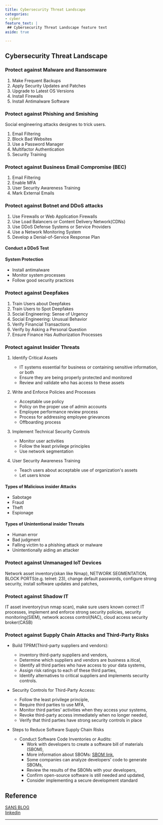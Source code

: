 ```yaml
---
title: Cybersecurity Threat Landscape
categories:
- cyber
feature_text: |
 ## Cybersecurity Threat Landscape feature text
aside: true

---
```



## Cybersecurity Threat Landscape

### Protect against Malware and Ransomware  

1. Make Frequent Backups  
2. Apply Security Updates and Patches
3. Upgrade to Latest OS Versions  
4. Install Firewalls
5. Install Antimalware Software  

### Protect against Phishing and Smishing  

Social engineering attacks designes to trick users.

1. Email Filtering  
2. Block Bad Websites  
3. Use a Password Manager
4. Multifactor Authentication
5. Security Training  

### Protect against Business Email Compromise (BEC)  

1. Email Filtering
2. Enable MFA
3. User Security Awareness Training
4. Mark External Emails  

### Protect against Botnet and DDoS attacks

1. Use Firewalls or Web Application Firewalls
2. Use Load Balancers or Content Delivery Network(CDNs)
3. Use DDoS Defense Systems or Service Providers
4. Use a Network Monitoring System
5. Develop a Denial-of-Service Response Plan

#### Conduct a DDoS Test

#### System Protection

- Install antimalware
- Monitor system processes
- Follow good security practices

### Protect against Deepfakes

1. Train Users about Deepfakes
2. Train Users to Spot Deepfakes
3. Social Engineering: Sense of Urgency
4. Social Engineering: Unusual Behavior
5. Verify Financial Transactions
6. Verify by Asking a Personal Question
7. Ensure Finance Has Authorization Processes

### Protect against Insider Threats

1. Identify Critical Assets
   - IT systems essential for business or containing sensitive information, or both
   - Ensure they are being properly protected and monitored
   - Review and validate who has access to these assets

2. Write and Enforce Policies and Processes
   - Acceptable use policy
   - Policy on the proper use of admin accounts
   - Employee performance review process
   - Process for addressing employee grievances
   - Offboarding process

3. Implement Technical Security Controls
   - Monitor user activities
   - Follow the least privilege principles
   - Use network segmentation

4. User Security Awareness Training
   - Teach users about acceptable use of organization's assets
   - Let users know

#### Types of Malicious insider Attacks

- Sabotage  
- Fraud  
- Theft  
- Espionage  

#### Types of Unintentional insider Threats  

- Human error
- Bad judgment  
- Falling victim to a phishing attack or malware
- Unintentionally aiding an attacker

### Protect against Unmanaged IoT Devices

Network asset inventory(skan like Nmap), NETWORK SEGMENTATION, BLOCK PORTS(e.g. telnet: 23), change default passwords, configure strong security, install software updates and patches,

### Protect against Shadow IT

IT asset inventory(run nmap scan), make sure users known correct IT processes, implement and enforce strong security policies, security monitoring(SIEM), network access control(NAC), cloud access security broker(CASB)

### Protect against Supply Chain Attacks and Third-Party Risks

- Build TPRM(Third-party suppliers and vendors):  
  - inventory third-party suppliers and vendors,  
  - Determine which suppliers and vendors are business a.itical,  
  - Identify all third parties who have access to your data systems,  
  - Assign risk ratings to each of these third parties,  
  - Identify alternatives to critical suppliers and implements security controls.

- Security Controls for Third-Party Access:  
  - Follow the least privilege principle,
  - Require third parties to use MFA,
  - Monitor third parties' activities when they access your systems,
  - Revoke third-party access immediately when no longer needed,
  - Verify that third parties have strong security controls in place

- Steps to Reduce Software Supply Chain Risks
  - Conduct Software Code Inventories or Audits:  
    - Work with developers to create a software bill of materials (SBOM),
    - More information about SBOMs: [SBOM link](https://ntia.gov/sbom),
    - Some companies can analyze developers' code to generate SBOMs,
    - Review the results of the SBOMs with your developers,
    - Confirm open-source software is still needed and updated,
    - Consider implementing a secure development standard

## Reference

[SANS BLOG](https://www.sans.org/blog/all-new-ouch-newsletter-out/)  
[linkedin](https://www.linkedin.com/learning/cybersecurity-careers-and-certifications/cybersecurity-certification-sscp?autoSkip=true&autoplay=true&resume=false)


---
